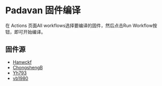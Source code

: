 # Padavan 固件编译
在 Actions 页面All workflows选择要编译的固件，然后点击Run Workflow按钮，即可开始编译。
## 固件源

- [Hanwckf](https://github.com/hanwckf/rt-n56u/commits/master)
- [ChongshengB](https://github.com/chongshengB/rt-n56u/commits/master)
- [Yh793](https://github.com/Yh793/Padavan-build)
- [vb1980](https://github.com/vb1980/Padavan_CI)
